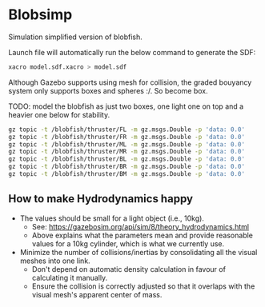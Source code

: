 # Blobsimp

Simulation simplified version of blobfish.

Launch file will automatically run the below command to generate the SDF:

```sh
xacro model.sdf.xacro > model.sdf
```

Although Gazebo supports using mesh for collision, the graded bouyancy system only supports boxes and spheres :/. So become box.

TODO: model the blobfish as just two boxes, one light one on top and a heavier one below for stability.

```sh
gz topic -t /blobfish/thruster/FL -m gz.msgs.Double -p 'data: 0.0'
gz topic -t /blobfish/thruster/FR -m gz.msgs.Double -p 'data: 0.0'
gz topic -t /blobfish/thruster/ML -m gz.msgs.Double -p 'data: 0.0'
gz topic -t /blobfish/thruster/MR -m gz.msgs.Double -p 'data: 0.0'
gz topic -t /blobfish/thruster/BL -m gz.msgs.Double -p 'data: 0.0'
gz topic -t /blobfish/thruster/BR -m gz.msgs.Double -p 'data: 0.0'
gz topic -t /blobfish/thruster/BM -m gz.msgs.Double -p 'data: 0.0'
```

## How to make Hydrodynamics happy

- The values should be small for a light object (i.e., 10kg).
  - See: <https://gazebosim.org/api/sim/8/theory_hydrodynamics.html>
  - Above explains what the parameters mean and provide reasonable values for a 10kg cylinder, which is what we currently use.
- Minimize the number of collisions/inertias by consolidating all the visual meshes into one link.
  - Don't depend on automatic density calculation in favour of calculating it manually.
  - Ensure the collision is correctly adjusted so that it overlaps with the visual mesh's apparent center of mass.
